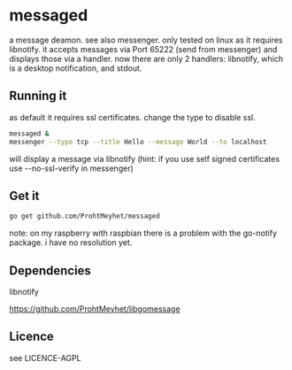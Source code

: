 messaged
========

a message deamon. see also messenger. only tested on linux as it requires libnotify. it accepts messages via Port 65222 (send from messenger) and displays those via a handler. now there are only 2 handlers: libnotify, which is a desktop notification, and stdout.

Running it
----------
as default it requires ssl certificates. change the type to disable ssl.
```bash
messaged &
messenger --type tcp --title Hello --message World --to localhost
```

will display a message via libnotify (hint: if you use self signed certificates use --no-ssl-verify in messenger)

Get it
-------
```bash
go get github.com/ProhtMeyhet/messaged
```

note: on my raspberry with raspbian there is a problem with the go-notify package. i have no resolution yet.

Dependencies
-------------
libnotify

https://github.com/ProhtMeyhet/libgomessage

Licence
-------
see LICENCE-AGPL
